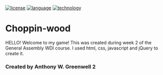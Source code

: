 [![license](https://img.shields.io/badge/license-MIT-green.svg?longCache=true&style=flat)](https://en.wikipedia.org/wiki/MIT_License)
[![language](https://img.shields.io/badge/language-JavaScript-blue.svg?longCache=true&style=flat)](https://developer.mozilla.org/en-US/docs/Web/JavaScript)
[![technology](https://img.shields.io/badge/technology-jQuery-green.svg?longCache=true&style=flat)](https://api.jquery.com/)

# Choppin-wood

HELLO! Welcome to my game! This was created during week 2 of the General Assembly WDI course. I used html, css, javascript and jQuery to create it.

### Created by Anthony W. Greenwell 2
